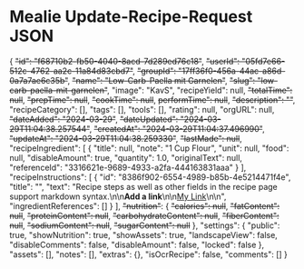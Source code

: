 # Mealie Update-Recipe-Request JSON

{
    ~~"id": "f68710b2-fb50-4040-8acd-7d289ed76c18"~~,
    ~~"userId": "05fd7e66-512c-4762-aa2c-11a84d83cbd7"~~,
    ~~"groupId": "17ff36f0-456a-44ac-a86d-0a7a7ae6c35b"~~,
    ~~"name": "Low-Carb-Paella mit Garnelen"~~,
    ~~"slug": "low-carb-paella-mit-garnelen"~~,
    "image": "KavS",
    "recipeYield": null,
    ~~"totalTime": null~~,
    ~~"prepTime": null~~,
    ~~"cookTime": null~~,
    ~~performTime": null~~,
    ~~"description": ""~~,
    "recipeCategory": [],
    "tags": [],
    "tools": [],
    "rating": null,
    "orgURL": null,
    ~~"dateAdded": "2024-03-29"~~,
    ~~"dateUpdated": "2024-03-29T11:04:38.257544"~~,
    ~~"createdAt": "2024-03-29T11:04:37.496990"~~,
    ~~"updateAt": "2024-03-29T11:04:38.259330"~~,
    ~~"lastMade": null~~,
    "recipeIngredient": [
        {
            "title": null,
            "note": "1 Cup Flour",
            "unit": null,
            "food": null,
            "disableAmount": true,
            "quantity": 1.0,
            "originalText": null,
            "referenceId": "3316621e-9689-4933-a2fa-444163831aaa"
        }
    ],
    "recipeInstructions": [
        {
            "id": "8386f902-6554-4989-b85b-4e5214471f4e",
            "title": "",
            "text": "Recipe steps as well as other fields in the recipe page support markdown syntax.\n\n**Add a link**\n\n[My Link](https://demo.mealie.io)\n\n",
            "ingredientReferences": []
        }
    ],
    ~~"nutrition"~~: {
        ~~"calories": null~~,
        ~~"fatContent": null~~,
        ~~"proteinContent": null~~,
        ~~"carbohydrateContent": null~~,
        ~~"fiberContent": null~~,
        ~~"sodiumContent": null~~,
        ~~"sugarContent": null~~
    },
    "settings": {
        "public": true,
        "showNutrition": true,
        "showAssets": true,
        "landscapeView": false,
        "disableComments": false,
        "disableAmount": false,
        "locked": false
    },
    "assets": [],
    "notes": [],
    "extras": {},
    "isOcrRecipe": false,
    "comments": []
}
